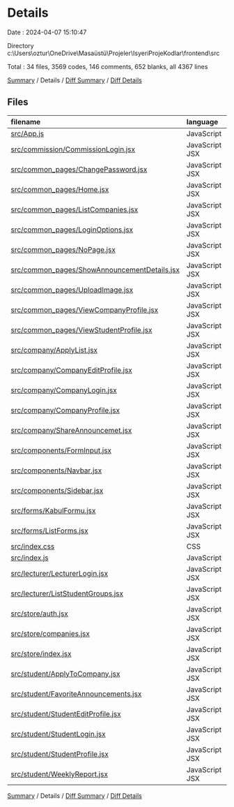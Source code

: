 # Details

Date : 2024-04-07 15:10:47

Directory c:\\Users\\oztur\\OneDrive\\Masaüstü\\Projeler\\IsyeriProjeKodlar\\frontend\\src

Total : 34 files,  3569 codes, 146 comments, 652 blanks, all 4367 lines

[Summary](results.md) / Details / [Diff Summary](diff.md) / [Diff Details](diff-details.md)

## Files
| filename | language | code | comment | blank | total |
| :--- | :--- | ---: | ---: | ---: | ---: |
| [src/App.js](/src/App.js) | JavaScript | 73 | 0 | 19 | 92 |
| [src/commission/CommissionLogin.jsx](/src/commission/CommissionLogin.jsx) | JavaScript JSX | 89 | 20 | 19 | 128 |
| [src/common_pages/ChangePassword.jsx](/src/common_pages/ChangePassword.jsx) | JavaScript JSX | 112 | 6 | 14 | 132 |
| [src/common_pages/Home.jsx](/src/common_pages/Home.jsx) | JavaScript JSX | 154 | 11 | 20 | 185 |
| [src/common_pages/ListCompanies.jsx](/src/common_pages/ListCompanies.jsx) | JavaScript JSX | 64 | 10 | 15 | 89 |
| [src/common_pages/LoginOptions.jsx](/src/common_pages/LoginOptions.jsx) | JavaScript JSX | 33 | 0 | 4 | 37 |
| [src/common_pages/NoPage.jsx](/src/common_pages/NoPage.jsx) | JavaScript JSX | 21 | 0 | 3 | 24 |
| [src/common_pages/ShowAnnouncementDetails.jsx](/src/common_pages/ShowAnnouncementDetails.jsx) | JavaScript JSX | 109 | 0 | 19 | 128 |
| [src/common_pages/UploadImage.jsx](/src/common_pages/UploadImage.jsx) | JavaScript JSX | 70 | 0 | 19 | 89 |
| [src/common_pages/ViewCompanyProfile.jsx](/src/common_pages/ViewCompanyProfile.jsx) | JavaScript JSX | 184 | 1 | 40 | 225 |
| [src/common_pages/ViewStudentProfile.jsx](/src/common_pages/ViewStudentProfile.jsx) | JavaScript JSX | 183 | 0 | 13 | 196 |
| [src/company/ApplyList.jsx](/src/company/ApplyList.jsx) | JavaScript JSX | 109 | 0 | 25 | 134 |
| [src/company/CompanyEditProfile.jsx](/src/company/CompanyEditProfile.jsx) | JavaScript JSX | 193 | 8 | 41 | 242 |
| [src/company/CompanyLogin.jsx](/src/company/CompanyLogin.jsx) | JavaScript JSX | 109 | 0 | 21 | 130 |
| [src/company/CompanyProfile.jsx](/src/company/CompanyProfile.jsx) | JavaScript JSX | 159 | 1 | 37 | 197 |
| [src/company/ShareAnnouncemet.jsx](/src/company/ShareAnnouncemet.jsx) | JavaScript JSX | 185 | 1 | 24 | 210 |
| [src/components/FormInput.jsx](/src/components/FormInput.jsx) | JavaScript JSX | 18 | 5 | 2 | 25 |
| [src/components/Navbar.jsx](/src/components/Navbar.jsx) | JavaScript JSX | 70 | 0 | 6 | 76 |
| [src/components/Sidebar.jsx](/src/components/Sidebar.jsx) | JavaScript JSX | 188 | 6 | 39 | 233 |
| [src/forms/KabulFormu.jsx](/src/forms/KabulFormu.jsx) | JavaScript JSX | 63 | 0 | 16 | 79 |
| [src/forms/ListForms.jsx](/src/forms/ListForms.jsx) | JavaScript JSX | 47 | 0 | 15 | 62 |
| [src/index.css](/src/index.css) | CSS | 4 | 0 | 1 | 5 |
| [src/index.js](/src/index.js) | JavaScript | 15 | 0 | 9 | 24 |
| [src/lecturer/LecturerLogin.jsx](/src/lecturer/LecturerLogin.jsx) | JavaScript JSX | 89 | 20 | 18 | 127 |
| [src/lecturer/ListStudentGroups.jsx](/src/lecturer/ListStudentGroups.jsx) | JavaScript JSX | 146 | 0 | 15 | 161 |
| [src/store/auth.jsx](/src/store/auth.jsx) | JavaScript JSX | 23 | 0 | 6 | 29 |
| [src/store/companies.jsx](/src/store/companies.jsx) | JavaScript JSX | 26 | 0 | 6 | 32 |
| [src/store/index.jsx](/src/store/index.jsx) | JavaScript JSX | 10 | 0 | 1 | 11 |
| [src/student/ApplyToCompany.jsx](/src/student/ApplyToCompany.jsx) | JavaScript JSX | 109 | 4 | 30 | 143 |
| [src/student/FavoriteAnnouncements.jsx](/src/student/FavoriteAnnouncements.jsx) | JavaScript JSX | 111 | 2 | 21 | 134 |
| [src/student/StudentEditProfile.jsx](/src/student/StudentEditProfile.jsx) | JavaScript JSX | 384 | 43 | 53 | 480 |
| [src/student/StudentLogin.jsx](/src/student/StudentLogin.jsx) | JavaScript JSX | 109 | 0 | 19 | 128 |
| [src/student/StudentProfile.jsx](/src/student/StudentProfile.jsx) | JavaScript JSX | 176 | 7 | 42 | 225 |
| [src/student/WeeklyReport.jsx](/src/student/WeeklyReport.jsx) | JavaScript JSX | 134 | 1 | 20 | 155 |

[Summary](results.md) / Details / [Diff Summary](diff.md) / [Diff Details](diff-details.md)